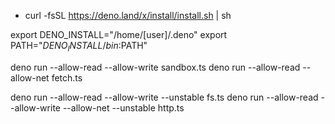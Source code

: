 * curl -fsSL https://deno.land/x/install/install.sh | sh

export DENO_INSTALL="/home/[user]/.deno"
export PATH="$DENO_INSTALL/bin:$PATH"

deno run --allow-read --allow-write sandbox.ts
deno run --allow-read --allow-net fetch.ts

deno run --allow-read --allow-write --unstable fs.ts
deno run --allow-read --allow-write --allow-net --unstable http.ts